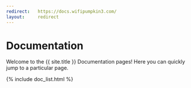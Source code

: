 ```yaml
---
redirect:   https://docs.wifipumpkin3.com/
layout:     redirect
---
```


# Documentation

Welcome to the {{ site.title }} Documentation pages! Here you can quickly jump to a 
particular page.

<div class="section-index">
    <!-- <hr class="panel-line">
    {% for post in site.docs  %}        
    <div class="entry">
    <h5><a href="{{ post.url | prepend: site.baseurl }}">{{ post.title }}</a></h5>
    <p>{{ post.description }}</p>
    </div>{% endfor %} -->
    {% include doc_list.html %}
</div>

